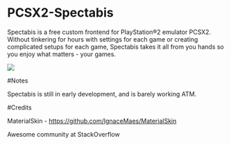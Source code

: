 # PCSX2-Spectabis

Spectabis is a free custom frontend for PlayStation®2 emulator PCSX2. Without tinkering for hours with settings for each game or creating complicated setups for each game, Spectabis takes it all from you hands so you enjoy what matters - your games.

![](https://i.imgur.com/p0knJBo.png)


#Notes

Spectabis is still in early development, and is barely working ATM.

#Credits

MaterialSkin - https://github.com/IgnaceMaes/MaterialSkin

Awesome community at StackOverflow
